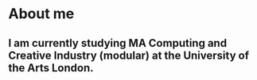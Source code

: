 # About me 
## I am currently studying MA Computing and Creative Industry (modular) at the University of the Arts London. 
